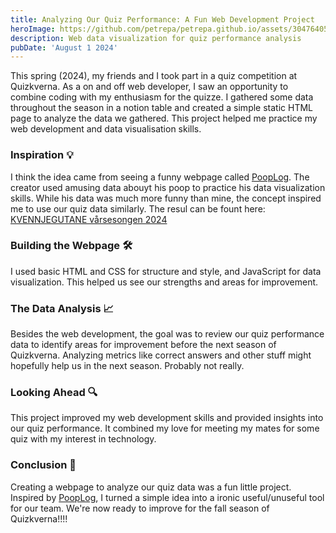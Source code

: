 ```yaml
---
title: Analyzing Our Quiz Performance: A Fun Web Development Project
heroImage: https://github.com/petrepa/petrepa.github.io/assets/30476405/28458749-7088-44a2-9c46-1ab429bf0a94
description: Web data visualization for quiz performance analysis
pubDate: 'August 1 2024'
---
```



This spring (2024), my friends and I took part in a quiz competition at Quizkverna. As a on and off web developer, I saw an opportunity to combine coding with my enthusiasm for the quizze. I gathered some data throughout the season in a notion table and created a simple static HTML page to analyze the data we gathered. This project helped me practice my web development and data visualisation skills.

### Inspiration 💡

I think the idea came from seeing a funny webpage called [PoopLog](https://nick-barth.com/pooplog/). The creator used amusing data abouyt his poop to practice his data visualization skills. While his data was much more funny than mine, the concept inspired me to use our quiz data similarly. The resul can be fount here: [KVENNJEGUTANE vårsesongen 2024](petrepa.com/kvennjegutane)

### Building the Webpage 🛠️

I used basic HTML and CSS for structure and style, and JavaScript for data visualization. This helped us see our strengths and areas for improvement.

### The Data Analysis 📈

Besides the web development, the goal was to review our quiz performance data to identify areas for improvement before the next season of Quizkverna. Analyzing metrics like correct answers and other stuff might hopefully help us in the next season. Probably not really.

### Looking Ahead 🔍

This project improved my web development skills and provided insights into our quiz performance. It combined my love for meeting my mates for some quiz with my interest in technology.

### Conclusion 🏁

Creating a webpage to analyze our quiz data was a fun little project. Inspired by [PoopLog](https://nick-barth.com/pooplog/), I turned a simple idea into a ironic useful/unuseful tool for our team. We're now ready to improve for the fall season of Quizkverna!!!!
